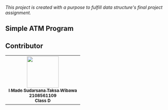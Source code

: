 _This project is created with a purpose to fulfill data structure's final project assignment._

## Simple ATM Program

## Contributor
<table>
  <tr>
    <td width="220px;" align="center">
      <a href="https://github.com/TaksaWibawa"><img src="https://avatars.githubusercontent.com/u/98959851?v=4" width="100px;" alt=""/><br /><sub><b>I Made Sudarsana Taksa Wibawa</b></sub></a><br /><sub><b>2108561109</b></sub><br /><sub><b>Class D</b></sub>
    </td>
  </tr>
</table>
